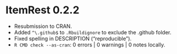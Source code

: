 # ItemRest 0.2.2

- Resubmission to CRAN.
- Added `^\.github$` to `.Rbuildignore` to exclude the .github folder.
- Fixed spelling in DESCRIPTION (“reproducible”).
- `R CMD check --as-cran`: 0 errors | 0 warnings | 0 notes locally.

